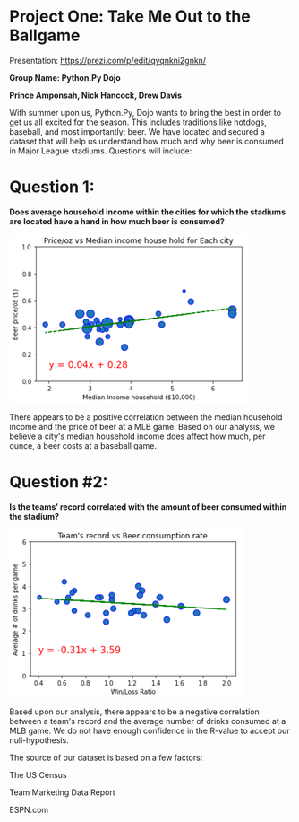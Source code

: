 # Project One: Take Me Out to the Ballgame

Presentation: https://prezi.com/p/edit/qyqnkni2gnkn/

**Group Name: Python.Py Dojo**

**Prince Amponsah, Nick Hancock, Drew Davis**

With summer upon us, Python.Py, Dojo wants to bring the best in order to get us all excited for the season. This includes traditions like hotdogs, baseball, and most importantly: beer. We have located and secured a dataset that will help us understand how much and why beer is consumed in Major League stadiums. Questions will include:


# Question 1:
**Does average household income within the cities for which the stadiums are located have a hand in how much beer is consumed?**

![](Images/plot1.png)

There appears to be a positive correlation between the median household income and the price of beer at a MLB game. Based on our analysis, we believe a city's median household income does affect how much, per ounce, a beer costs at a baseball game.



# Question #2:
**Is the teams’ record correlated with the amount of beer consumed within the stadium?**

![](Images/plot2.png)

Based upon our analysis, there appears to be a negative correlation between a team's record and the average number of drinks consumed at a MLB game. We do not have enough confidence in the R-value to accept our null-hypothesis.



The source of our dataset is based on a few factors:

The US Census

Team Marketing Data Report

ESPN.com
